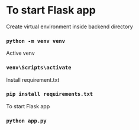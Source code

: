 # To start Flask app

Create virtual environment inside backend directory
### `python -m venv venv`

Active venv
### `venv\Scripts\activate`

Install requirement.txt
### `pip install requirements.txt`

To start Flask app
### `python app.py`
